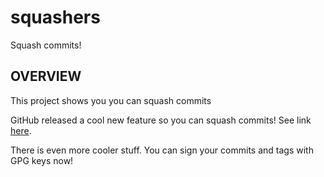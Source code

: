 # squashers
Squash commits!

## OVERVIEW

This project shows you you can squash commits

GitHub released a cool new feature so you can squash commits!
See link [here](https://github.com/blog/2141-squash-your-commits).

There is even more cooler stuff. You can sign your commits and tags with GPG keys now!